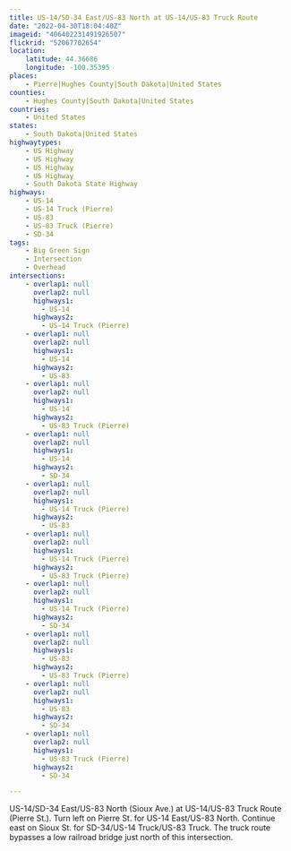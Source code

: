 ```yaml
---
title: US-14/SD-34 East/US-83 North at US-14/US-83 Truck Route
date: "2022-04-30T18:04:40Z"
imageid: "406402231491926507"
flickrid: "52067702654"
location:
    latitude: 44.36686
    longitude: -100.35395
places:
    - Pierre|Hughes County|South Dakota|United States
counties:
    - Hughes County|South Dakota|United States
countries:
    - United States
states:
    - South Dakota|United States
highwaytypes:
    - US Highway
    - US Highway
    - US Highway
    - US Highway
    - South Dakota State Highway
highways:
    - US-14
    - US-14 Truck (Pierre)
    - US-83
    - US-83 Truck (Pierre)
    - SD-34
tags:
    - Big Green Sign
    - Intersection
    - Overhead
intersections:
    - overlap1: null
      overlap2: null
      highways1:
        - US-14
      highways2:
        - US-14 Truck (Pierre)
    - overlap1: null
      overlap2: null
      highways1:
        - US-14
      highways2:
        - US-83
    - overlap1: null
      overlap2: null
      highways1:
        - US-14
      highways2:
        - US-83 Truck (Pierre)
    - overlap1: null
      overlap2: null
      highways1:
        - US-14
      highways2:
        - SD-34
    - overlap1: null
      overlap2: null
      highways1:
        - US-14 Truck (Pierre)
      highways2:
        - US-83
    - overlap1: null
      overlap2: null
      highways1:
        - US-14 Truck (Pierre)
      highways2:
        - US-83 Truck (Pierre)
    - overlap1: null
      overlap2: null
      highways1:
        - US-14 Truck (Pierre)
      highways2:
        - SD-34
    - overlap1: null
      overlap2: null
      highways1:
        - US-83
      highways2:
        - US-83 Truck (Pierre)
    - overlap1: null
      overlap2: null
      highways1:
        - US-83
      highways2:
        - SD-34
    - overlap1: null
      overlap2: null
      highways1:
        - US-83 Truck (Pierre)
      highways2:
        - SD-34

---
```

US-14/SD-34 East/US-83 North (Sioux Ave.) at US-14/US-83 Truck Route (Pierre St.).  Turn left on Pierre St. for US-14 East/US-83 North.  Continue east on Sioux St. for SD-34/US-14 Truck/US-83 Truck.  The truck route bypasses a low railroad bridge just north of this intersection.